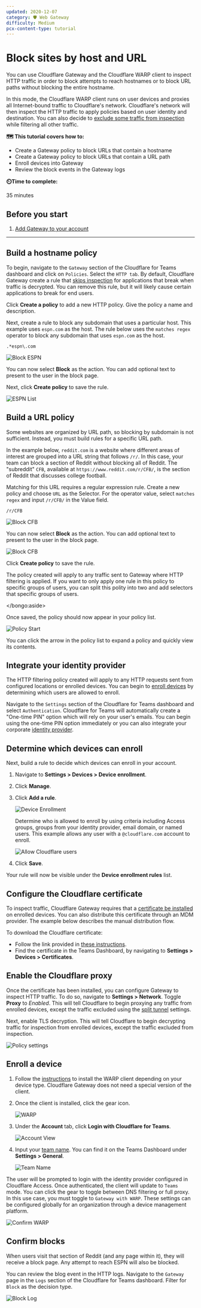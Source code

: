 ```yaml
---
updated: 2020-12-07
category: 🛡️ Web Gateway
difficulty: Medium
pcx-content-type: tutorial
---
```


# Block sites by host and URL

You can use Cloudflare Gateway and the Cloudflare WARP client to inspect HTTP traffic in order to block attempts to reach hostnames or to block URL paths without blocking the entire hostname.

In this mode, the Cloudflare WARP client runs on user devices and proxies all Internet-bound traffic to Cloudflare's network. Cloudflare's network will then inspect the HTTP traffic to apply policies based on user identity and destination. You can also decide to [exclude some traffic from inspection](/policies/filtering/http-policies#do-not-inspect) while filtering all other traffic.

**🗺️ This tutorial covers how to:**

- Create a Gateway policy to block URLs that contain a hostname
- Create a Gateway policy to block URLs that contain a URL path
- Enroll devices into Gateway
- Review the block events in the Gateway logs

**⏲️Time to complete:**

35 minutes

## Before you start

1. [Add Gateway to your account](/setup)

---

## Build a hostname policy

To begin, navigate to the `Gateway` section of the Cloudflare for Teams dashboard and click on `Policies`. Select the `HTTP tab`. By default, Cloudflare Gateway create a rule that [skips inspection](/policies/filtering/http-policies#do-not-inspect) for applications that break when traffic is decrypted. You can remove this rule, but it will likely cause certain applications to break for end users.

Click **Create a policy** to add a new HTTP policy. Give the policy a name and description.

Next, create a rule to block any subdomain that uses a particular host. This example uses `espn.com` as the host. The rule below uses the `matches regex` operator to block any subdomain that uses `espn.com` as the host.

```
.*espn\.com
```

![Block ESPN](../static/secure-web-gateway/block-football/block-espn.png)

You can now select **Block** as the action. You can add optional text to present to the user in the block page.

Next, click **Create policy** to save the rule.

![ESPN List](../static/secure-web-gateway/block-football/after-block-espn.png)

## Build a URL policy

Some websites are organized by URL path, so blocking by subdomain is not sufficient. Instead, you must build rules for a specific URL path.

In the example below, `reddit.com` is a website where different areas of interest are grouped into a URL string that follows `/r/`. In this case, your team can block a section of Reddit without blocking all of Reddit. The "subreddit" `CFB`, available at `https://www.reddit.com/r/CFB/`, is the section of Reddit that discusses college football.

Matching for this URL requires a regular expression rule. Create a new policy and choose `URL` as the Selector. For the operator value, select `matches regex` and input `/r/CFB/` in the Value field.

```
/r/CFB
```

![Block CFB](../static/secure-web-gateway/block-football/block-cfb.png)

You can now select **Block** as the action. You can add optional text to present to the user in the block page.

![Block CFB](../static/secure-web-gateway/block-football/block-action.png)

Click **Create policy** to save the rule.

<Aside>

The policy created will apply to any traffic sent to Gateway where HTTP filtering is applied. If you want to only apply one rule in this policy to specific groups of users, you can split this polity into two and add selectors that specific groups of users.

</bongo:aside>

Once saved, the policy should now appear in your policy list.

![Policy Start](../static/secure-web-gateway/block-football/saved-list.png)

You can click the arrow in the policy list to expand a policy and quickly view its contents.

## Integrate your identity provider

The HTTP filtering policy created will apply to any HTTP requests sent from configured locations or enrolled devices. You can begin to [enroll devices](/connections/connect-devices/warp/deployment) by determining which users are allowed to enroll.

Navigate to the `Settings` section of the Cloudflare for Teams dashboard and select `Authentication`. Cloudflare for Teams will automatically create a "One-time PIN" option which will rely on your user's emails. You can begin using the one-time PIN option immediately or you can also integrate your corporate [identity provider](/identity/idp-integration).

## Determine which devices can enroll

Next, build a rule to decide which devices can enroll in your account.

1. Navigate to **Settings > Devices > Device enrollment**.

1. Click **Manage**.

1. Click **Add a rule**.

   ![Device Enrollment](../static/secure-web-gateway/block-football/device-enrollment-add-rule.png)

   Determine who is allowed to enroll by using criteria including Access groups, groups from your identity provider, email domain, or named users. This example allows any user with a `@cloudflare.com` account to enroll.

   ![Allow Cloudflare users](../static/secure-web-gateway/block-football/allow-cf-users.png)

1. Click **Save**.

Your rule will now be visible under the **Device enrollment rules** list.

## Configure the Cloudflare certificate

To inspect traffic, Cloudflare Gateway requires that a [certificate be installed](/connections/connect-devices/warp/install-cloudflare-cert) on enrolled devices. You can also distribute this certificate through an MDM provider. The example below describes the manual distribution flow.

To download the Cloudflare certificate:

- Follow the link provided in [these instructions](/connections/connect-devices/warp/install-cloudflare-cert).
- Find the certificate in the Teams Dashboard, by navigating to **Settings > Devices > Certificates**.

## Enable the Cloudflare proxy

Once the certificate has been installed, you can configure Gateway to inspect HTTP traffic. To do so, navigate to **Settings > Network**. Toggle **Proxy** to _Enabled_. This will tell Cloudflare to begin proxying any traffic from enrolled devices, except the traffic excluded using the [split tunnel](/connections/connect-devices/warp/exclude-traffic) settings.

Next, enable TLS decryption. This will tell Cloudflare to begin decrypting traffic for inspection from enrolled devices, except the traffic excluded from inspection.

![Policy settings](../static/secure-web-gateway/block-football/enable-proxy-decrypt.png)

## Enroll a device

1. Follow the [instructions](/connections/connect-devices/warp/deployment) to install the WARP client depending on your device type. Cloudflare Gateway does not need a special version of the client.

1. Once the client is installed, click the gear icon.

   ![WARP](../static/secure-web-gateway/secure-dns-devices/warp.png)

1. Under the **Account** tab, click **Login with Cloudflare for Teams**.

   ![Account View](../static/secure-web-gateway/secure-dns-devices/account-view.png)

1. Input your [team name](/glossary#team-name). You can find it on the Teams Dashboard under **Settings > General**.

   ![Team Name](../static/secure-web-gateway/secure-dns-devices/org-name.png)

The user will be prompted to login with the identity provider configured in Cloudflare Access. Once authenticated, the client will update to `Teams` mode. You can click the gear to toggle between DNS filtering or full proxy. In this use case, you must toggle to `Gateway with WARP`. These settings can be configured globally for an organization through a device management platform.

![Confirm WARP](../static/secure-web-gateway/block-football/warp-mode.png)

## Confirm blocks

When users visit that section of Reddit (and any page within it), they will receive a block page. Any attempt to reach ESPN will also be blocked.

You can review the blog event in the HTTP logs. Navigate to the `Gateway` page in the `Logs` section of the Cloudflare for Teams dashboard. Filter for `Block` as the decision type.

![Block Log](../static/secure-web-gateway/block-football/block-log.png)
